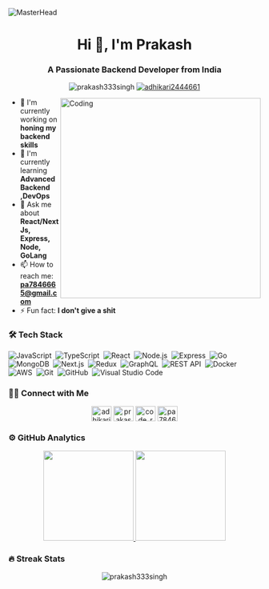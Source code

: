 ![MasterHead](https://www.mywebworld.in/wp-content/uploads/2018/05/web-design-kerala.gif)

<h1 align="center">Hi 👋, I'm Prakash</h1>
<h3 align="center">A Passionate Backend Developer from India</h3>

<p align="center">
  <img src="https://komarev.com/ghpvc/?username=prakash333singh&label=Profile%20views&color=0e75b6&style=flat" alt="prakash333singh" />
  <a href="https://twitter.com/adhikari2444661" target="blank"><img src="https://img.shields.io/twitter/follow/adhikari2444661?logo=twitter&style=for-the-badge" alt="adhikari2444661" /></a>
</p>

<img align="right" alt="Coding" width="400" src="https://media.tenor.com/rePDfDWO3XoAAAAd/hacking.gif">

- 🔭 I'm currently working on **honing my backend skills**
- 🌱 I'm currently learning **Advanced Backend ,DevOps**
- 💬 Ask me about **React/NextJs, Express, Node, GoLang**
- 📫 How to reach me: **pa7846665@gmail.com**
- ⚡ Fun fact: **I don't give a shit**

### 🛠 Tech Stack

![JavaScript](https://img.shields.io/badge/-JavaScript-05122A?style=flat&logo=javascript)&nbsp;
![TypeScript](https://img.shields.io/badge/-TypeScript-05122A?style=flat&logo=typescript&logoColor=007ACC)&nbsp;
![React](https://img.shields.io/badge/-React-05122A?style=flat&logo=react)&nbsp;
![Node.js](https://img.shields.io/badge/-Node.js-05122A?style=flat&logo=node.js)&nbsp;
![Express](https://img.shields.io/badge/-Express-05122A?style=flat&logo=express)&nbsp;
![Go](https://img.shields.io/badge/-Go-05122A?style=flat&logo=go)&nbsp;
![MongoDB](https://img.shields.io/badge/-MongoDB-05122A?style=flat&logo=mongodb)&nbsp;
![Next.js](https://img.shields.io/badge/-Next.js-05122A?style=flat&logo=next.js)&nbsp;
![Redux](https://img.shields.io/badge/-Redux-05122A?style=flat&logo=redux&logoColor=764ABC)&nbsp;
![GraphQL](https://img.shields.io/badge/-GraphQL-05122A?style=flat&logo=graphql&logoColor=E10098)&nbsp;
![REST API](https://img.shields.io/badge/-REST%20API-05122A?style=flat&logo=fastapi)&nbsp;
![Docker](https://img.shields.io/badge/-Docker-05122A?style=flat&logo=docker)&nbsp;
![AWS](https://img.shields.io/badge/-AWS-05122A?style=flat&logo=amazon-aws)&nbsp;
![Git](https://img.shields.io/badge/-Git-05122A?style=flat&logo=git)&nbsp;
![GitHub](https://img.shields.io/badge/-GitHub-05122A?style=flat&logo=github)&nbsp;
![Visual Studio Code](https://img.shields.io/badge/-Visual%20Studio%20Code-05122A?style=flat&logo=visual-studio-code&logoColor=007ACC)&nbsp;


### 🤝🏻 Connect with Me

<p align="center">
<a href="https://x.com/adhikari2444661" target="blank"><img align="center" src="https://raw.githubusercontent.com/rahuldkjain/github-profile-readme-generator/master/src/images/icons/Social/twitter.svg" alt="adhikari2444661" height="30" width="40" /></a>
<a href="https://www.linkedin.com/in/prakash-code-runner/" target="blank"><img align="center" src="https://raw.githubusercontent.com/rahuldkjain/github-profile-readme-generator/master/src/images/icons/Social/linked-in-alt.svg" alt="prakash singh" height="30" width="40" /></a>
<!-- <a href="https://fb.com/prakash adhikari" target="blank"><img align="center" src="https://raw.githubusercontent.com/rahuldkjain/github-profile-readme-generator/master/src/images/icons/Social/facebook.svg" alt="prakash adhikari" height="30" width="40" /></a> -->
<!-- <a href="https://instagram.com/__adhikari__" target="blank"><img align="center" src="https://raw.githubusercontent.com/rahuldkjain/github-profile-readme-generator/master/src/images/icons/Social/instagram.svg" alt="__adhikari__" height="30" width="40" /></a> -->
<a href="https://www.codechef.com/users/code_runner45" target="blank"><img align="center" src="https://cdn.jsdelivr.net/npm/simple-icons@3.1.0/icons/codechef.svg" alt="code_runner45" height="30" width="40" /></a>
<a href="https://leetcode.com/u/code_runner_07/" target="blank"><img align="center" src="https://raw.githubusercontent.com/rahuldkjain/github-profile-readme-generator/master/src/images/icons/Social/leet-code.svg" alt="pa7846665" height="30" width="40" /></a>
</p>

### ⚙️ GitHub Analytics

<p align="center">
<a href="https://github.com/prakash333singh">
  <img height="180em" src="https://github-readme-stats-eight-theta.vercel.app/api?username=prakash333singh&show_icons=true&theme=algolia&include_all_commits=true&count_private=true"/>
  <img height="180em" src="https://github-readme-stats-eight-theta.vercel.app/api/top-langs/?username=prakash333singh&layout=compact&langs_count=8&theme=algolia"/>
</a>
</p>

### 🔥 Streak Stats
<p align="center"><img src="https://github-profile-summary-cards.vercel.app/api/cards/profile-details?username=prakash333singh&theme=algolia" alt="prakash333singh" /></p>

